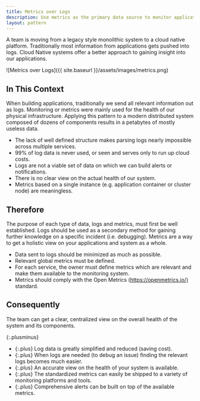 ```yaml
---
title: Metrics over Logs
description: Use metrics as the primary data source to monitor application and system health
layout: pattern
---
```


A team is moving from a legacy style monolithic system to a cloud native platform. Traditionally most information from applications gets pushed into logs. Cloud Native systems offer a better approach to gaining insight into our applications.

![Metrics over Logs]({{ site.baseurl }}/assets/images/metrics.png)

## In This Context

When building applications, traditionally we send all relevant information out as logs. Monitoring or metrics were mainly used for the health of our physical infrastructure. Applying this pattern to a modern distributed system composed of dozens of components results in a petabytes of mostly useless data.

- The lack of well defined structure makes parsing logs nearly impossible across multiple services.
- 99% of log data is never used, or seen and serves only to run up cloud costs.
- Logs are not a viable set of data on which we can build alerts or notifications.
- There is no clear view on the actual health of our system.
- Metrics based on a single instance (e.g. application container or cluster node) are meaningless.

## Therefore

The purpose of each type of data, logs and metrics, must first be well established. Logs should be used as a secondary method for gaining further knowledge on a specific incident (i.e. debugging). Metrics are a way to get a holistic view on your applications and system as a whole.

- Data sent to logs should be minimized as much as possible.
- Relevant global metrics must be defined.
- For each service, the owner must define metrics which are relevant and make them available to the monitoring system.
- Metrics should comply with the Open Metrics (<https://openmetrics.io/)> standard.

## Consequently

The team can get a clear, centralized  view on the overall health of the system and its components.

{:.plusminus}
- {:.plus} Log data is greatly simplified and reduced (saving cost).
- {:.plus} When logs are needed (to debug an issue) finding the relevant logs becomes much easier.
- {:.plus} An accurate view on the health of your system is available.
- {:.plus} The standardized metrics can easily be shipped to a variety of monitoring platforms and tools.
- {:.plus} Comprehensive alerts can be built on top of the available metrics.

